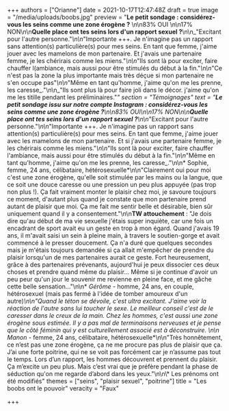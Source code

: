 +++
authors = ["Orianne"]
date = 2021-10-17T12:47:48Z
draft = true
image = "/media/uploads/boobs.jpg"
preview = "**Le petit sondage : considérez-vous les seins comme une zone érogène ?** \n\n83% OUI \n\n17% NON\n\n**Quelle place ont tes seins lors d'un rapport sexuel ?**\n\n_\"Excitant pour l'autre personne.\"_\n\n_\"Importante +++. Je n'imagine pas un rapport sans attention(s) particulière(s) pour mes seins. En tant que femme, j'aime jouer avec les mamelons de mon partenaire. Et j'avais une partenaire femme, je les chérirais comme les miens.\"_\n\n_\"Ils sont là pour exciter, faire chauffer l(ambiance, mais aussi pour être stimulés du début à la fin.\"_\n\n_\"Ce n'est pas la zone la plus importante mais très déçue si mon partenaire ne s'en occupe pas\"_\n\n_\"Même en tant qu'homme, j'aime qu'on me les prenne, les caresse_.\"\n\n_\"Ils sont plus là pour faire joli dans le décor. j'aime qu'on me les titille pendant les préliminaires.\"_"
section = "Témoignages"
text = "**Le petit sondage issu sur notre compte Instagram : considérez-vous les seins comme une zone érogène ?**\n\n83% OUI\n\n17% NON\n\n**Quelle place ont tes seins lors d'un rapport sexuel ?**\n\n_\"Excitant pour l'autre personne.\"_\n\n_\"Importante +++. Je n'imagine pas un rapport sans attention(s) particulière(s) pour mes seins. En tant que femme, j'aime jouer avec les mamelons de mon partenaire. Et si j'avais une partenaire femme, je les chérirais comme les miens.\"_\n\n_\"Ils sont là pour exciter, faire chauffer l'ambiance, mais aussi pour être stimulés du début à la fin.\"_\n\n_\"Même en tant qu'homme, j'aime qu'on me les prenne, les caresse_.\"\n\n* Sophie, femme, 24 ans, célibataire, hétérosexuelle*\n\n\"Clairement oui pour moi c'est une zone érogène, qu'elle soit stimulée par les mains ou la langue, que ce soit une douce caresse ou une pression un peu plus appuyée (pas trop non plus !). Ça fait vraiment monter le plaisir chez moi, je savoure toujours ce moment, d'autant plus quand je constate que mon partenaire prend autant de plaisir que moi. Ça me fait me sentir belle et désirable, bien sûr uniquement quand il y a consentement.\"\n\n**TW attouchement** : \"Je dois dire qu'au début de ma vie sexuelle j'étais super inquiète, car une fois un encadrant de sport avait eu un geste en trop à mon égard. Quand j'avais 19 ans, il m'avait saisi un sein à pleine main, à travers le soutien-gorge et avait commencé à le presser doucement. Ça n'a duré que quelques secondes mais je m'étais toujours demandée si ça allait m'empêcher de prendre du plaisir lorsqu'un de mes partenaires aurait ce geste. Fort heureusement, grâce à des partenaires prévenants, aujourd'hui je peux dissocier ces deux choses et prendre quand même du plaisir... Même si je continue d'avoir un peu peur qu'un jour le souvenir me revienne en pleine face, et me gâche cette belle sensation…\"\n\n* _Gérôme_ - homme, 24 ans, en couple, hétérosexuel (mais pas fermé à l'idée de tomber amoureux d'un autre)*\n\n\"Quand le téton se dévoile, c'est ultra excitant. J'aime voir la réaction de l'autre sans lui toucher le sexe. Le meilleur conseil c'est de le caresser dans le creux de la main. Chez les hommes, c'est aussi une zone érogène sous estimée. Il y a pas mal de terminaisons nerveuses et je pense que le côté féminin qui y est culturellement associé est à déconstruire. \n\n* _Manon_ - femme, 24 ans, célibataire, hétérosexuelle*\n\n\"Très honnêtement, ce n’est pas une zone érogène, ça ne me procure pas plus de plaisir que ça. J’ai une forte poitrine, qui ne se voit pas forcément car je n’assume pas tout le temps. Lors d’un rapport, les hommes découvrent et prennent du plaisir. Ça m’excite un peu plus. Mais c’est vrai que je préfère pendant la phase de séduction qu'on me regarde d’abord dans les yeux.\"\n\n\\* Les prénoms ont été modifiés"
themes = ["seins", "plaisir sexuel", "poitrine"]
title = "Les boobs ont le pouvoir"
veracity = "Faux"

+++
